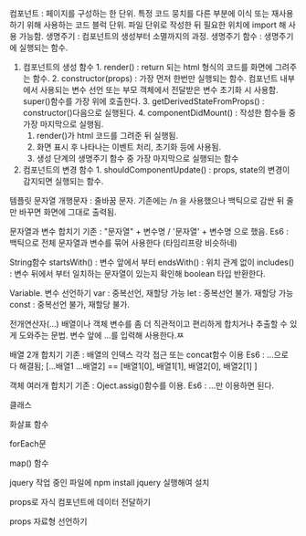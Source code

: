 컴포넌트 : 페이지를 구성하는 한 단위. 특정 코드 뭉치를 다른 부분에 이식 또는 재사용 하기 위해 사용하는 코드 블럭 단위.
파일 단위로 작성한 뒤 필요한 위치에 import 해 사용 가능함.
생명주기 : 컴포넌트의 생성부터 소멸까지의 과정.
생명주기 함수 : 생명주기에 실행되는 함수.
  1. 컴포넌트의 생성 함수
    1. render() : return 되는 html 형식의 코드를 화면에 그려주는 함수.
    2. constructor(props) : 가장 먼저 한번만 실행되는 함수. 컴포넌트 내부에서 사용되는 변수 선언 또는 부모 객체에서 전달받은 변수 초기화 시 사용함. super()함수를 가장 위에 호출한다.
    3. getDerivedStateFromProps() : constructor()다음으로 실행된다.
    4. componentDidMount() : 작성한 함수들 중 가장 마지막으로 실행됨. 
       1. render()가 html 코드를 그려준 뒤 실행됨. 
       2. 화면 표시 후 나타나는 이벤트 처리, 초기화 등에 사용됨.
       3. 생성 단계의 생명주기 함수 중 가장 마지막으로 실행되는 함수
  2. 컴포넌트의 변경 함수
    1. shouldComponentUpdate() : props, state의 변경이 감지되면 실행되는 함수.
  
템플릿 문자열
  개행문자 : 줄바꿈 문자. 기존에는 /n 을 사용했으나 백틱으로 감싼 뒤 줄만 바꾸면 화면에 그대로 출력됨.

문자열과 변수 합치기 
  기존 : "문자열" + 변수명 / '문자열' + 변수명 으로 했음.
  Es6 : 백틱으로 전체 문자열과 변수를 묶어 사용한다 (타임리프랑 비슷하네)

String함수
  startsWith() : 변수 앞에서 부터
  endsWith()   : 위치 관계 없이
  includes()   : 변수 뒤에서 부터
  일치하는 문자열이 있는지 확인해 boolean 타입 반환한다.

Variable. 변수 선언하기
  var : 중복선언, 재할당 가능
  let : 중복선언 불가. 재할당 가능
  const : 중복선언 불가, 재할당 불가.

전개연산자(...)
  배열이나 객체 변수를 좀 더 직관적이고 편리하게 합치거나 추출할 수 있게 도와주는 문법.
  변수 앞에 ...를 입력해 사용한다.ㅉ

배열 2개 합치기
  기존 : 배열의 인덱스 각각 접근 또는 concat함수 이용
  Es6 : ...으로 다 해결됨; [...배열1 ...배열2] == [배열1[0], 배열1[1], 배열2[0], 배열2[1] ]

객체 여러개 합치기
  기존 : Oject.assig()함수를 이용.
  Es6 : ...만 이용하면 된다.


클래스

화살표 함수

forEach문

map() 함수

jquery
작업 중인 파일에 npm install jquery 실행해여 설치

props로 자식 컴포넌트에 데이터 전달하기

props 자료형 선언하기
